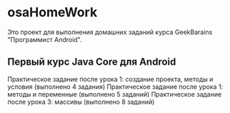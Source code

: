 # osaHomeWork 

Это проект для выполнения домашних заданий курса GeekBarains "Программист Android".

## Первый курс Java Core для Android

Практическое задание после урока 1: создание проекта, методы и условия (выполнено 4 задания)
Практическое задание после урока 1: методы и переменные (выполнено 5 заданий)
Практическое задание после урока 3: массивы (выполнено 8 заданий)

